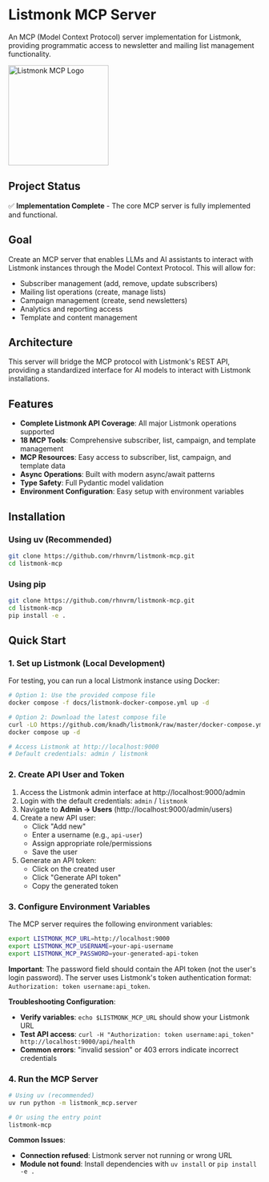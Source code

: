 # Listmonk MCP Server

An MCP (Model Context Protocol) server implementation for Listmonk, providing programmatic access to newsletter and mailing list management functionality.

<image width=200px src="docs/logo.png" alt="Listmonk MCP Logo">

## Project Status

✅ **Implementation Complete** - The core MCP server is fully implemented and functional.

## Goal

Create an MCP server that enables LLMs and AI assistants to interact with Listmonk instances through the Model Context Protocol. This will allow for:

- Subscriber management (add, remove, update subscribers)
- Mailing list operations (create, manage lists)
- Campaign management (create, send newsletters)
- Analytics and reporting access
- Template and content management

## Architecture

This server will bridge the MCP protocol with Listmonk's REST API, providing a standardized interface for AI models to interact with Listmonk installations.

## Features

- **Complete Listmonk API Coverage**: All major Listmonk operations supported
- **18 MCP Tools**: Comprehensive subscriber, list, campaign, and template management
- **MCP Resources**: Easy access to subscriber, list, campaign, and template data
- **Async Operations**: Built with modern async/await patterns
- **Type Safety**: Full Pydantic model validation
- **Environment Configuration**: Easy setup with environment variables

## Installation

### Using uv (Recommended)

```bash
git clone https://github.com/rhnvrm/listmonk-mcp.git
cd listmonk-mcp
```

### Using pip

```bash
git clone https://github.com/rhnvrm/listmonk-mcp.git
cd listmonk-mcp
pip install -e .
```

## Quick Start

### 1. Set up Listmonk (Local Development)

For testing, you can run a local Listmonk instance using Docker:

```bash
# Option 1: Use the provided compose file
docker compose -f docs/listmonk-docker-compose.yml up -d

# Option 2: Download the latest compose file
curl -LO https://github.com/knadh/listmonk/raw/master/docker-compose.yml
docker compose up -d

# Access Listmonk at http://localhost:9000
# Default credentials: admin / listmonk
```

### 2. Create API User and Token

1. Access the Listmonk admin interface at http://localhost:9000/admin
2. Login with the default credentials: `admin` / `listmonk`
3. Navigate to **Admin → Users** (http://localhost:9000/admin/users)
4. Create a new API user:
   - Click "Add new"
   - Enter a username (e.g., `api-user`)
   - Assign appropriate role/permissions
   - Save the user
5. Generate an API token:
   - Click on the created user
   - Click "Generate API token"
   - Copy the generated token

### 3. Configure Environment Variables

The MCP server requires the following environment variables:

```bash
export LISTMONK_MCP_URL=http://localhost:9000
export LISTMONK_MCP_USERNAME=your-api-username
export LISTMONK_MCP_PASSWORD=your-generated-api-token
```

**Important**: The password field should contain the API token (not the user's login password). The server uses Listmonk's token authentication format: `Authorization: token username:api_token`.

**Troubleshooting Configuration**:
- **Verify variables**: `echo $LISTMONK_MCP_URL` should show your Listmonk URL
- **Test API access**: `curl -H "Authorization: token username:api_token" http://localhost:9000/api/health`
- **Common errors**: "invalid session" or 403 errors indicate incorrect credentials

### 4. Run the MCP Server

```bash
# Using uv (recommended)
uv run python -m listmonk_mcp.server

# Or using the entry point
listmonk-mcp
```

**Common Issues**:
- **Connection refused**: Listmonk server not running or wrong URL
- **Module not found**: Install dependencies with `uv install` or `pip install -e .`

